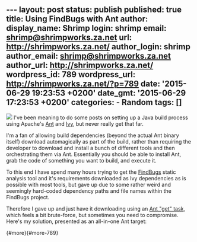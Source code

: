 --- layout: post status: publish published: true title: Using FindBugs
with Ant author: display\_name: Shrimp login: shrimp email:
shrimp@shrimpworks.za.net url: http://shrimpworks.za.net/ author\_login:
shrimp author\_email: shrimp@shrimpworks.za.net author\_url:
http://shrimpworks.za.net/ wordpress\_id: 789 wordpress\_url:
http://shrimpworks.za.net/?p=789 date: '2015-06-29 19:23:53 +0200'
date\_gmt: '2015-06-29 17:23:53 +0200' categories: - Random tags: \[\]
---

![](http://findbugs.sourceforge.net/buggy-sm.png) I've been meaning to
do some posts on setting up a Java build process using Apache's
[Ant](https://ant.apache.org/) and [Ivy](https://ant.apache.org/ivy/),
but never really get that far.

I'm a fan of allowing build dependencies (beyond the actual Ant binary
itself) download automagically as part of the build, rather than
requiring the developer to download and install a bunch of different
tools and then orchestrating them via Ant. Essentially you should be
able to install Ant, grab the code of something you want to build, and
execute it.

To this end I have spend many hours trying to get the
[FindBugs](http://findbugs.sourceforge.net/) static analysis tool and
it's requirements downloaded as Ivy dependencies as is possible with
most tools, but gave up due to some rather weird and seemingly
hard-coded dependency paths and file names within the FindBugs project.

Therefore I gave up and just have it downloading using an [Ant "get"
task](https://ant.apache.org/manual/Tasks/get.html), which feels a bit
brute-force, but sometimes you need to compromise. Here's my solution,
presented as an all-in-one Ant target:

[](){#more}[](){#more-789}

``` {.prettyprint}


    
    
    
    
    

    
    
    
    
    
    

    
    
        
            
        
        
    

    
    
        
    
    

    
    
    
        
        
        
    
```
